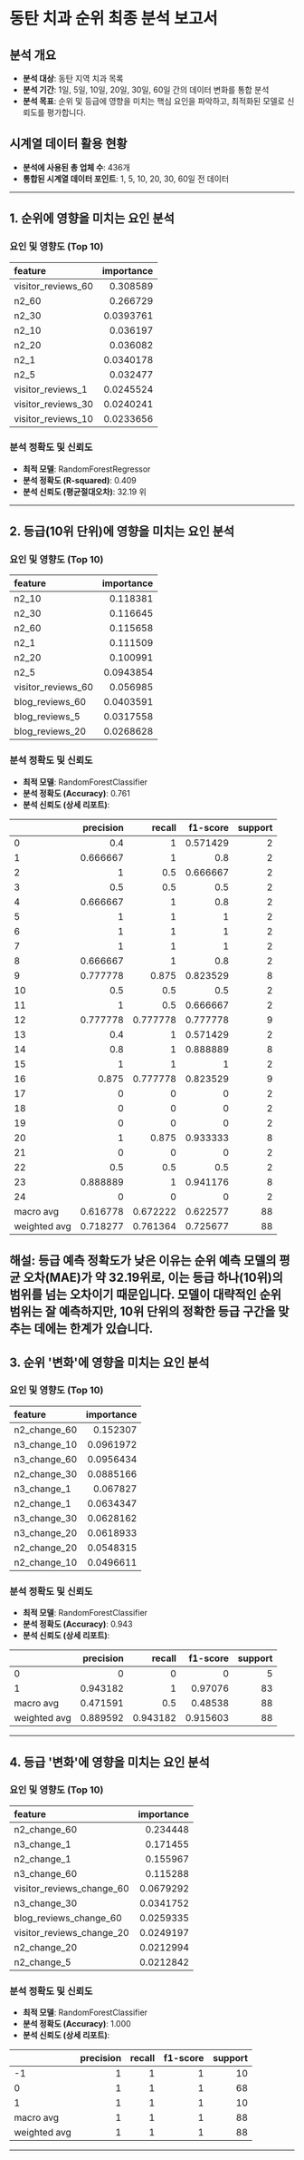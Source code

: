 # 동탄 치과 순위 최종 분석 보고서
## 분석 개요
- **분석 대상**: 동탄 지역 치과 목록
- **분석 기간**: 1일, 5일, 10일, 20일, 30일, 60일 간의 데이터 변화를 통합 분석
- **분석 목표**: 순위 및 등급에 영향을 미치는 핵심 요인을 파악하고, 최적화된 모델로 신뢰도를 평가합니다.

## 시계열 데이터 활용 현황
- **분석에 사용된 총 업체 수**: 436개
- **통합된 시계열 데이터 포인트**: 1, 5, 10, 20, 30, 60일 전 데이터

---
## 1. 순위에 영향을 미치는 요인 분석
### 요인 및 영향도 (Top 10)
| feature            |   importance |
|:-------------------|-------------:|
| visitor_reviews_60 |    0.308589  |
| n2_60              |    0.266729  |
| n2_30              |    0.0393761 |
| n2_10              |    0.036197  |
| n2_20              |    0.036082  |
| n2_1               |    0.0340178 |
| n2_5               |    0.032477  |
| visitor_reviews_1  |    0.0245524 |
| visitor_reviews_30 |    0.0240241 |
| visitor_reviews_10 |    0.0233656 |

### 분석 정확도 및 신뢰도
- **최적 모델**: RandomForestRegressor
- **분석 정확도 (R-squared)**: 0.409
- **분석 신뢰도 (평균절대오차)**: 32.19 위

---
## 2. 등급(10위 단위)에 영향을 미치는 요인 분석
### 요인 및 영향도 (Top 10)
| feature            |   importance |
|:-------------------|-------------:|
| n2_10              |    0.118381  |
| n2_30              |    0.116645  |
| n2_60              |    0.115658  |
| n2_1               |    0.111509  |
| n2_20              |    0.100991  |
| n2_5               |    0.0943854 |
| visitor_reviews_60 |    0.056985  |
| blog_reviews_60    |    0.0403591 |
| blog_reviews_5     |    0.0317558 |
| blog_reviews_20    |    0.0268628 |

### 분석 정확도 및 신뢰도
- **최적 모델**: RandomForestClassifier
- **분석 정확도 (Accuracy)**: 0.761
- **분석 신뢰도 (상세 리포트)**:

|              |   precision |   recall |   f1-score |   support |
|:-------------|------------:|---------:|-----------:|----------:|
| 0            |    0.4      | 1        |   0.571429 |         2 |
| 1            |    0.666667 | 1        |   0.8      |         2 |
| 2            |    1        | 0.5      |   0.666667 |         2 |
| 3            |    0.5      | 0.5      |   0.5      |         2 |
| 4            |    0.666667 | 1        |   0.8      |         2 |
| 5            |    1        | 1        |   1        |         2 |
| 6            |    1        | 1        |   1        |         2 |
| 7            |    1        | 1        |   1        |         2 |
| 8            |    0.666667 | 1        |   0.8      |         2 |
| 9            |    0.777778 | 0.875    |   0.823529 |         8 |
| 10           |    0.5      | 0.5      |   0.5      |         2 |
| 11           |    1        | 0.5      |   0.666667 |         2 |
| 12           |    0.777778 | 0.777778 |   0.777778 |         9 |
| 13           |    0.4      | 1        |   0.571429 |         2 |
| 14           |    0.8      | 1        |   0.888889 |         8 |
| 15           |    1        | 1        |   1        |         2 |
| 16           |    0.875    | 0.777778 |   0.823529 |         9 |
| 17           |    0        | 0        |   0        |         2 |
| 18           |    0        | 0        |   0        |         2 |
| 19           |    0        | 0        |   0        |         2 |
| 20           |    1        | 0.875    |   0.933333 |         8 |
| 21           |    0        | 0        |   0        |         2 |
| 22           |    0.5      | 0.5      |   0.5      |         2 |
| 23           |    0.888889 | 1        |   0.941176 |         8 |
| 24           |    0        | 0        |   0        |         2 |
| macro avg    |    0.616778 | 0.672222 |   0.622577 |        88 |
| weighted avg |    0.718277 | 0.761364 |   0.725677 |        88 |
**해설**: 등급 예측 정확도가 낮은 이유는 순위 예측 모델의 평균 오차(MAE)가 약 32.19위로, 이는 등급 하나(10위)의 범위를 넘는 오차이기 때문입니다. 모델이 대략적인 순위 범위는 잘 예측하지만, 10위 단위의 정확한 등급 구간을 맞추는 데에는 한계가 있습니다.
---
## 3. 순위 '변화'에 영향을 미치는 요인 분석
### 요인 및 영향도 (Top 10)
| feature      |   importance |
|:-------------|-------------:|
| n2_change_60 |    0.152307  |
| n3_change_10 |    0.0961972 |
| n3_change_60 |    0.0956434 |
| n2_change_30 |    0.0885166 |
| n3_change_1  |    0.067827  |
| n2_change_1  |    0.0634347 |
| n3_change_30 |    0.0628162 |
| n3_change_20 |    0.0618933 |
| n2_change_20 |    0.0548315 |
| n2_change_10 |    0.0496611 |

### 분석 정확도 및 신뢰도
- **최적 모델**: RandomForestClassifier
- **분석 정확도 (Accuracy)**: 0.943
- **분석 신뢰도 (상세 리포트)**:

|              |   precision |   recall |   f1-score |   support |
|:-------------|------------:|---------:|-----------:|----------:|
| 0            |    0        | 0        |   0        |         5 |
| 1            |    0.943182 | 1        |   0.97076  |        83 |
| macro avg    |    0.471591 | 0.5      |   0.48538  |        88 |
| weighted avg |    0.889592 | 0.943182 |   0.915603 |        88 |
---
## 4. 등급 '변화'에 영향을 미치는 요인 분석
### 요인 및 영향도 (Top 10)
| feature                   |   importance |
|:--------------------------|-------------:|
| n2_change_60              |    0.234448  |
| n3_change_1               |    0.171455  |
| n2_change_1               |    0.155967  |
| n3_change_60              |    0.115288  |
| visitor_reviews_change_60 |    0.0679292 |
| n3_change_30              |    0.0341752 |
| blog_reviews_change_60    |    0.0259335 |
| visitor_reviews_change_20 |    0.0249197 |
| n2_change_20              |    0.0212994 |
| n2_change_5               |    0.0212842 |

### 분석 정확도 및 신뢰도
- **최적 모델**: RandomForestClassifier
- **분석 정확도 (Accuracy)**: 1.000
- **분석 신뢰도 (상세 리포트)**:

|              |   precision |   recall |   f1-score |   support |
|:-------------|------------:|---------:|-----------:|----------:|
| -1           |           1 |        1 |          1 |        10 |
| 0            |           1 |        1 |          1 |        68 |
| 1            |           1 |        1 |          1 |        10 |
| macro avg    |           1 |        1 |          1 |        88 |
| weighted avg |           1 |        1 |          1 |        88 |
---
